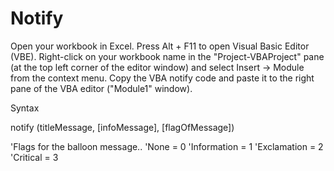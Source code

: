 # Notify
Open your workbook in Excel.
Press Alt + F11 to open Visual Basic Editor (VBE).
Right-click on your workbook name in the "Project-VBAProject" pane (at the top left corner of the editor window) and select Insert -> Module from the context menu.
Copy the VBA notify code and paste it to the right pane of the VBA editor ("Module1" window).

Syntax

notify (titleMessage, [infoMessage], [flagOfMessage])

'Flags for the balloon message..
'None = 0
'Information = 1
'Exclamation = 2
'Critical = 3
